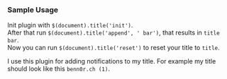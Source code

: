 ### Sample Usage
Init plugin with `$(document).title('init')`.  
After that run `$(document).title('append', ' bar')`, that results in `title bar`.  
Now you can run `$(document).title('reset')` to reset your title to `title`.  
  
I use this plugin for adding notifications to my title. For example my title should look like this `benn0r.ch (1)`.